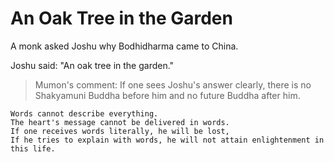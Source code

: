# An Oak Tree in the Garden

A monk asked Joshu why Bodhidharma came to China.

Joshu said: "An oak tree in the garden."

> Mumon's comment: If one sees Joshu's answer clearly, there is no Shakyamuni Buddha before him and no future Buddha after him.

```
Words cannot describe everything.
The heart's message cannot be delivered in words.
If one receives words literally, he will be lost,
If he tries to explain with words, he will not attain enlightenment in this life.
```
